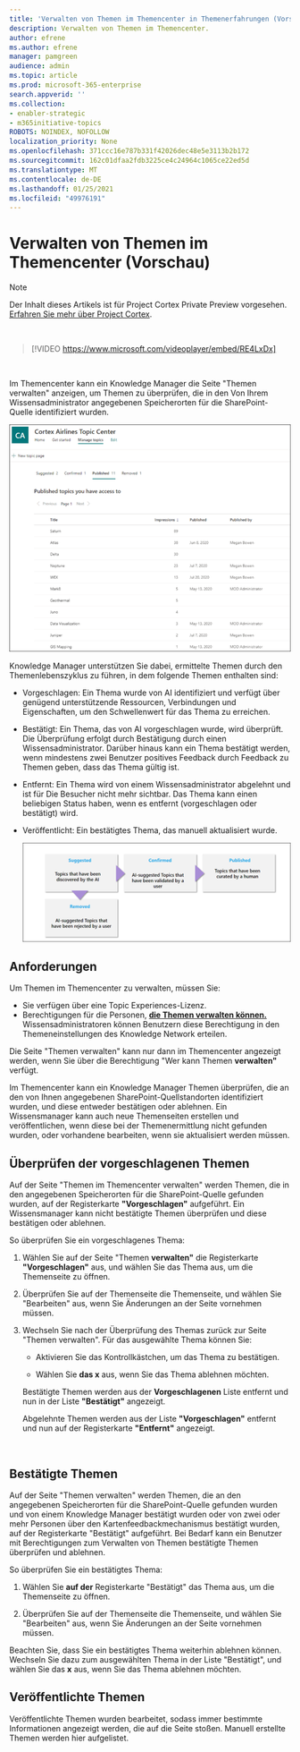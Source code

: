 ```yaml
---
title: 'Verwalten von Themen im Themencenter in Themenerfahrungen (Vorschau) '
description: Verwalten von Themen im Themencenter.
author: efrene
ms.author: efrene
manager: pamgreen
audience: admin
ms.topic: article
ms.prod: microsoft-365-enterprise
search.appverid: ''
ms.collection:
- enabler-strategic
- m365initiative-topics
ROBOTS: NOINDEX, NOFOLLOW
localization_priority: None
ms.openlocfilehash: 371ccc16e787b331f42026dec48e5e3113b2b172
ms.sourcegitcommit: 162c01dfaa2fdb3225ce4c24964c1065ce22ed5d
ms.translationtype: MT
ms.contentlocale: de-DE
ms.lasthandoff: 01/25/2021
ms.locfileid: "49976191"
---
```

# <a name="manage-topics-in-the-topic-center-preview"></a>Verwalten von Themen im Themencenter (Vorschau)

> [!Note] 
> Der Inhalt dieses Artikels ist für Project Cortex Private Preview vorgesehen. [Erfahren Sie mehr über Project Cortex](https://aka.ms/projectcortex).

</br>

> [!VIDEO https://www.microsoft.com/videoplayer/embed/RE4LxDx]  

</br>


Im Themencenter kann ein Knowledge  Manager die Seite "Themen verwalten" anzeigen, um Themen zu überprüfen, die in den Von Ihrem Wissensadministrator angegebenen Speicherorten für die SharePoint-Quelle identifiziert wurden.  

   ![Themencenter](../media/knowledge-management/topic-center.png) </br> 



Knowledge Manager unterstützen Sie dabei, ermittelte Themen durch den Themenlebenszyklus zu führen, in dem folgende Themen enthalten sind:

- Vorgeschlagen: Ein Thema wurde von AI identifiziert und verfügt über genügend unterstützende Ressourcen, Verbindungen und Eigenschaften, um den Schwellenwert für das Thema zu erreichen.
- Bestätigt: Ein Thema, das von AI vorgeschlagen wurde, wird überprüft. Die Überprüfung erfolgt durch Bestätigung durch einen Wissensadministrator. Darüber hinaus kann ein Thema bestätigt werden, wenn mindestens zwei Benutzer positives Feedback durch Feedback zu Themen geben, dass das Thema gültig ist.
- Entfernt: Ein Thema wird von einem Wissensadministrator abgelehnt und ist für Die Besucher nicht mehr sichtbar. Das Thema kann einen beliebigen Status haben, wenn es entfernt (vorgeschlagen oder bestätigt) wird. 
- Veröffentlicht: Ein bestätigtes Thema, das manuell aktualisiert wurde.

   ![Diagramm "Themenlebenszyklus"](../media/knowledge-management/topic-lifecycle.png) </br> 

## <a name="requirements"></a>Anforderungen

Um Themen im Themencenter zu verwalten, müssen Sie:
- Sie verfügen über eine Topic Experiences-Lizenz.
- Berechtigungen für die Personen, [**die Themen verwalten können.**](https://docs.microsoft.com/microsoft-365/knowledge/topic-experiences-user-permissions) Wissensadministratoren können Benutzern diese Berechtigung in den Themeneinstellungen des Knowledge Network erteilen. 

Die Seite "Themen verwalten" kann nur dann im Themencenter angezeigt werden, wenn Sie über die Berechtigung "Wer kann Themen **verwalten"** verfügt.

Im Themencenter kann ein Knowledge Manager Themen überprüfen, die an den von Ihnen angegebenen SharePoint-Quellstandorten identifiziert wurden, und diese entweder bestätigen oder ablehnen. Ein Wissensmanager kann auch neue Themenseiten erstellen und veröffentlichen, wenn diese bei der Themenermittlung nicht gefunden wurden, oder vorhandene bearbeiten, wenn sie aktualisiert werden müssen.


## <a name="review-suggested-topics"></a>Überprüfen der vorgeschlagenen Themen

Auf der Seite "Themen im Themencenter verwalten" werden Themen, die in den angegebenen Speicherorten für die SharePoint-Quelle gefunden wurden, auf der Registerkarte **"Vorgeschlagen"** aufgeführt. Ein Wissensmanager kann nicht bestätigte Themen überprüfen und diese bestätigen oder ablehnen.

So überprüfen Sie ein vorgeschlagenes Thema:

1. Wählen Sie auf der Seite "Themen **verwalten"** die Registerkarte **"Vorgeschlagen"** aus, und wählen Sie das Thema aus, um die Themenseite zu öffnen.</br>

2. Überprüfen Sie auf der Themenseite die  Themenseite, und wählen Sie "Bearbeiten" aus, wenn Sie Änderungen an der Seite vornehmen müssen.

3. Wechseln Sie nach der Überprüfung des Themas zurück zur Seite "Themen verwalten". Für das ausgewählte Thema können Sie:

   - Aktivieren Sie das Kontrollkästchen, um das Thema zu bestätigen.
    
   - Wählen Sie **das x** aus, wenn Sie das Thema ablehnen möchten.

    Bestätigte Themen werden aus der **Vorgeschlagenen** Liste entfernt und nun in der Liste **"Bestätigt"** angezeigt.

    Abgelehnte Themen werden aus der Liste **"Vorgeschlagen"** entfernt und nun auf der Registerkarte **"Entfernt"** angezeigt.

   </br> 

## <a name="confirmed-topics"></a>Bestätigte Themen

Auf der Seite "Themen verwalten" werden Themen, die an den angegebenen Speicherorten für die SharePoint-Quelle gefunden wurden und von einem  Knowledge Manager bestätigt wurden oder von zwei oder mehr Personen über den Kartenfeedbackmechanismus bestätigt wurden, auf der Registerkarte "Bestätigt" aufgeführt. Bei Bedarf kann ein Benutzer mit Berechtigungen zum Verwalten von Themen bestätigte Themen überprüfen und ablehnen.

So überprüfen Sie ein bestätigtes Thema:

1. Wählen Sie **auf der** Registerkarte "Bestätigt" das Thema aus, um die Themenseite zu öffnen.</br>

2. Überprüfen Sie auf der Themenseite die  Themenseite, und wählen Sie "Bearbeiten" aus, wenn Sie Änderungen an der Seite vornehmen müssen.

Beachten Sie, dass Sie ein bestätigtes Thema weiterhin ablehnen können.  Wechseln Sie dazu zum ausgewählten Thema in der Liste "Bestätigt", und wählen Sie das **x** aus, wenn Sie das Thema ablehnen möchten.

## <a name="published-topics"></a>Veröffentlichte Themen
Veröffentlichte Themen wurden bearbeitet, sodass immer bestimmte Informationen angezeigt werden, die auf die Seite stoßen. Manuell erstellte Themen werden hier aufgelistet.





